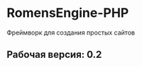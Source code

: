 RomensEngine-PHP
================

Фреймворк для создания простых сайтов

Рабочая версия: 0.2
----------------